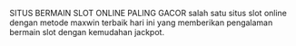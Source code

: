 SITUS BERMAIN SLOT ONLINE PALING GACOR
salah satu situs slot online dengan metode maxwin terbaik hari ini yang memberikan pengalaman bermain slot dengan kemudahan jackpot.
